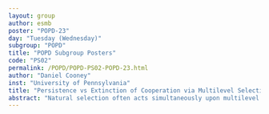 ```yaml
---
layout: group
author: esmb
poster: "POPD-23"
day: "Tuesday (Wednesday)"
subgroup: "POPD"
title: "POPD Subgroup Posters"
code: "PS02"
permalink: /POPD/POPD-PS02-POPD-23.html
author: "Daniel Cooney"
inst: "University of Pennsylvania"
title: "Persistence vs Extinction of Cooperation via Multilevel Selection: The Dynamical Shadow of Lower-Level Selection"
abstract: "Natural selection often acts simultaneously upon multilevel levels of biological organization, inducing a tension between traits favoring selfish individuals and traits providing collective benefit for the group. Examples of such conflicts arise in settings including the evolution of the early cell, the evolution of virulence, and the sustainable management of common-pool resources. In this talk, we consider a PDE model for the evolution of a cooperative trait in which competition takes place both within groups through individual-level reproduction and between-groups through a group-level birth-death process. Generalizing previous work from evolutionary game theory, we show that there exists a threshold intensity of between-group competition separating regimes in which cooperation goes extinct or persists in the population. We additional provide bounds on the long-time average payoff of the population, showing that the population cannot outperform the payoff of a full-cooperator group in the long run and allowing us to determine when measure-valued solutions to the multilevel dynamics converge to a steady-state density or forever oscillate. When intermediate levels of cooperation are most favorable to the group, this means that multilevel selection will always promote suboptimal collective outcomes, and no level of between-group competition can erase the shadow of lower-level selection."
---
```

